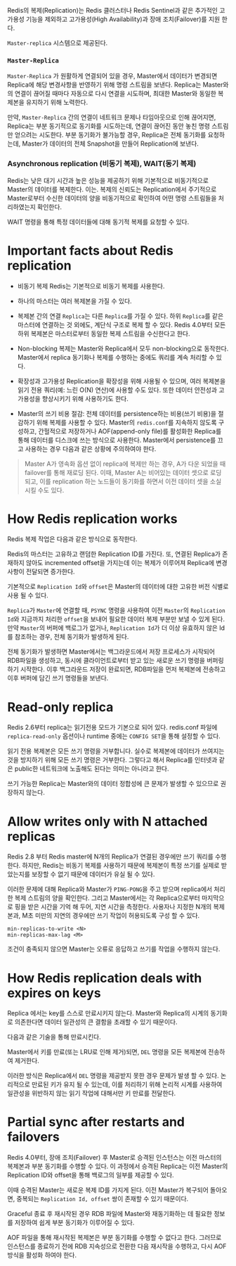 Redis의 복제(Replication)는 Redis 클러스터나 Redis Sentinel과 같은 추가적인 고가용성 기능을 제외하고 고가용성(High Availability)과 장애 조치(Failover)를 지원 한다.

`Master-replica` 시스템으로 제공된다.

### `Master-Replica`

`Master-Replica` 가 원활하게 연결되어 있을 경우, Master에서 데이터가 변경되면 Replica에 해당 변경사항을 반영하기 위해 명령 스트림을 보낸다.
Replica는 Master와의 연결이 끊어질 때마다 자동으로 다시 연결을 시도하며, 최대한 Master와 동일한 복제본을 유지하기 위해 노력한다.

만약, `Master-Replica` 간의 연결이 네트워크 문제나 타임아웃으로 인해 끊어지면, Replica는 부분 동기적으로 동기화를 시도하는데, 연결이 끊어진 동안 놓친 명령 스트림만 얻으려는 시도한다.
부분 동기화가 불가능할 경우, Replica은 전체 동기화를 요청하는데, Master가 데이터의 전체 Snapshot을 만들어 Replication에 보낸다.

### Asynchronous replication (비동기 복제), WAIT(동기 복제)
Redis는 낮은 대기 시간과 높은 성능을 제공하기 위해 기본적으로 비동기적으로 Master의 데이터를 복제한다. 이는.
복제의 신뢰도는 Replication에서 주기적으로 Master로부터 수신한 데이터의 양을 비동기적으로 확인하여 어떤 명령 스트림들을 처리하였는지 확인한다.

WAIT 명령을 통해 특정 데이터들에 대해 동기적 복제를 요청할 수 있다.

# Important facts about Redis replication
- 비동기 복제
Redis는 기본적으로 비동기 복제를 사용한다.

- 하나의 마스터는 여러 복제본을 가질 수 있다.

- 복제본 간의 연결
`Replica`는 다른 `Replica`를 가질 수 있다. 하위 `Replica`를 같은 마스터에 연결하는 것 외에도, 계단식 구조로 복제 할 수 있다.
Redis 4.0부터 모든 하위 복제본은 마스터로부터 동일한 복제 스트림을 수신한다고 한다.

- Non-blocking
복제는 Master와 Replica에서 모두 non-blocking으로 동작한다. Master에서 replica 동기화나 복제를 수행하는 중에도 쿼리를 계속 처리할 수 있다.

- 확장성과 고가용성
Replication을 확장성을 위해 사용될 수 있으며, 여러 복제본을 읽기 전용 쿼리(예: 느린 O(N) 연산)에 사용할 수도 있다. 또한 데이터 안전성과 고가용성을 향상시키기 위해 사용하기도 한다.

- Master의 쓰기 비용 절감:
전체 데이터를 persistence하는 비용(쓰기 비용)을 절감하기 위해 복제를 사용할 수 있다. Master의 `redis.conf`를 지속하지 않도록 구성하고, 간헐적으로 저장하거나 AOF(append-only file)를 활성화한 Replica를 통해 데이터를 디스크에 쓰는 방식으로 사용한다.
Master에서 persistence를 끄고 사용하는 경우 다음과 같은 상황에 주의하여야 한다.
> Master A가 영속화 옵션 없이 replica에 복제만 하는 경우, A가 다운 되었을 때 failover를 통해 재로딩 된다. 이때, Master A는 비어있는 데이터 셋으로 로딩 되고, 이를 replication 하는 노드들이 동기화를 하면서 이전 데이터 셋을 소실 시킬 수도 있다.

# How Redis replication works
Redis 복제 작업은 다음과 같은 방식으로 동작한다.

Redis의 마스터는 고유하고 랜덤한 Replication ID를 가진다. 또, 연결된 Replica가 존재하지 않아도 incremented offset을 가지는데 이는 복제가 이루어져 Replica에 변경사항이 전달되면 증가한다.

기본적으로 `Replication Id`와 `offset`은 Master의 데이터에 대한 고유한 버전 식별로 사용 될 수 있다.

`Replica`가 `Master`에 연결할 때, `PSYNC` 명령을 사용하여 이전 `Master`의 `Replication Id`와 지금까지 처리한 `offset`을 보내어 필요한 데이터 복제 부분만 보낼 수 있게 된다.
만약 `Master`의 버퍼에 백로그가 없거나, `Replication Id`가 더 이상 유효하지 않은 Id를 참조하는 경우, 전체 동기화가 발생하게 된다.

전체 동기화가 발생하면 Master에서는 백그라운드에서 저장 프로세스가 시작되어 RDB파일을 생성하고, 동시에 클라이언트로부터 받고 있는 새로운 쓰기 명령을 버퍼링하기 시작한다. 
이후 백그라운드 저장이 완료되면, RDB파일을 먼저 복제본에 전송하고 이후 버퍼에 담긴 쓰기 명령들을 보낸다.

# Read-only replica

Redis 2.6부터 replica는 읽기전용 모드가 기본으로 되어 있다. redis.conf 파일에 `replica-read-only` 옵션이나 runtime 중에는 `CONFIG SET`을 통해 설정할 수 있다.

읽기 전용 복제본은 모든 쓰기 명령을 거부합니다. 실수로 복제본에 데이터가 쓰여지는 것을 방지하기 위해 모든 쓰기 명령은 거부한다. 그렇다고 해서 Replica를 인터넷과 같은 public한 네트워크에 노출해도 된다는 의미는 아니라고 한다.

쓰기 가능한 Replica는 Master와의 데이터 정합성에 큰 문제가 발생할 수 있으므로 권장하지 않는다.

# Allow writes only with N attached replicas
Redis 2.8 부터 Redis master에 N개의 Replica가 연결된 경우에만 쓰기 쿼리를 수행한다.
하지만, Redis는 비동기 복제를 사용하기 때문에 복제본이 특정 쓰기를 실제로 받았는지를 보장할 수 없기 때문에 데이터가 유실 될 수 있다.

이러한 문제에 대해 Replica와 Master가 `PING-PONG`을 주고 받으며 replica에서 처리한 복제 스트림의 양을 확인한다.
그리고 Master에서는 각 Replica으로부터 마지막으로 핑을 받은 시간을 기억 해 두어, 지연 시간을 측정한다.
사용자나 지정한 N개의 복제본과, M초 미만의 지연의 경우에만 쓰기 작업이 허용되도록 구성 할 수 있다.
```
min-replicas-to-write <N>
min-replicas-max-lag <M>
```

조건이 충족되지 않으면 Master는 오류로 응답하고 쓰기를 작업을 수행하지 않는다.

# How Redis replication deals with expires on keys
Replica 에서는 key를 스스로 만료시키지 않는다. Master와 Replica의 시계의 동기화로 의존한다면 데이터 일관성의 큰 결함을 초래할 수 있기 때문이다.

다음과 같은 기술을 통해 만료시킨다.

Master에서 키를 만료(또는 LRU로 인해 제거)되면, `DEL` 명령을 모든 복제본에 전송하여 제거한다.

이러한 방식은 Replica에서 `DEL` 명령을 제공받지 못한 경우 문제가 발생 할 수 있다. 논리적으로 만료된 키가 유지 될 수 있는데, 이를 처리하기 위해 논리적 시계를 사용하여 일관성을 위반하지 않는 읽기 작업에 대해서만 키 만료를 전달한다.


# Partial sync after restarts and failovers

Redis 4.0부터, 장애 조치(Failover) 후 Master로 승격된 인스턴스는 이전 마스터의 복제본과 부분 동기화를 수행할 수 있다. 이 과정에서 승격된 Replica는 이전 Master의 Replication ID와 offset을 통해 백로그의 일부를 제공할 수 있다.

이때 승격된 Master는 새로운 복제 ID를 가지게 된다. 이전 Master가 복구되어 돌아오면, 중복되는 `Replication Id, offset` 쌍이 존재할 수 있기 때문이다.

Graceful 종료 후 재시작된 경우 RDB 파일에 Master와 재동기화하는 데 필요한 정보를 저장하여 쉽게 부분 동기화가 이루어질 수 있다.

AOF 파일을 통해 재시작된 복제본은 부분 동기화를 수행할 수 없다고 한다. 그러므로 인스턴스를 종료하기 전에 RDB 지속성으로 전환한 다음 재시작을 수행하고, 다시 AOF 방식을 활성화 하여야 한다.
